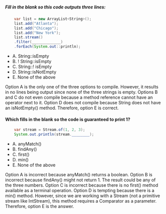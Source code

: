 ##### Fill in the blank so this code outputs three lines:

``` java
    var list = new ArrayList˂String˃();
    list.add("Atlanta");
    list.add("Chicago");
    list.add("New York");
    list.stream()
    .filter(_____________)
    .forEach(System.out::println);

```
* A. String::isEmpty
* B. ! String::isEmpty
* C. String::! isEmpty
* D. String::isNotEmpty
* E. None of the above

Option A is the only one of the three options to compile.
However, it results in no lines being output since
none of the three strings is empty.
Options B and C do not even compile
because a method reference cannot have an operator next to it.
Option D does not compile because String does not have an isNotEmpty() method.
Therefore, option E is correct.

#### Which fills in the blank so the code is guaranteed to print 1?

```java
    var stream = Stream.of(1, 2, 3);
    System.out.println(stream.________);
```
* A. anyMatch()
* B. findAny()
* C. first()
* D. min()
* E. None of the above

Option A is incorrect because anyMatch() returns a boolean.
Option B is incorrect because findAny() might not return 1.
The result could be any of the three numbers.
Option C is incorrect because there is no first() method available as a terminal operation.
Option D is tempting because there is a min() method.
However, since we are working with a Stream (not a primitive stream like IntStream),
this method requires a Comparator as a parameter. Therefore, option E is the answer.
